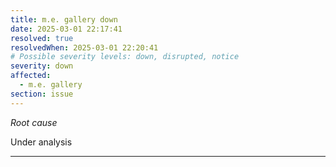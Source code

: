 ```yaml
---
title: m.e. gallery down
date: 2025-03-01 22:17:41
resolved: true
resolvedWhen: 2025-03-01 22:20:41
# Possible severity levels: down, disrupted, notice
severity: down
affected:
  - m.e. gallery
section: issue
---
```


*Root cause*

Under analysis

---


